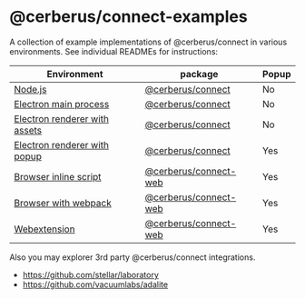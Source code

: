 # @cerberus/connect-examples

A collection of example implementations of @cerberus/connect in various environments. See individual READMEs for instructions:

| Environment                                                       | package                                         | Popup |
| ----------------------------------------------------------------- | ----------------------------------------------- | ----- |
| [Node.js](./node)                                                 | [@cerberus/connect](../connect/README.md)         | No    |
| [Electron main process](./electron-main-process/)                 | [@cerberus/connect](../connect/README.md)         | No    |
| [Electron renderer with assets](./electron-renderer-with-assets/) | [@cerberus/connect](../connect/README.md)         | No    |
| [Electron renderer with popup](./electron-renderer-with-popup/)   | [@cerberus/connect](../connect/README.md)         | Yes   |
| [Browser inline script](./browser-inline-script/)                 | [@cerberus/connect-web](../connect-web/README.md) | Yes   |
| [Browser with webpack](../connect-explorer/README.md)             | [@cerberus/connect-web](../connect-web/README.md) | Yes   |
| [Webextension](./webextension/)                                   | [@cerberus/connect-web](../connect-web/README.md) | Yes   |

Also you may explorer 3rd party @cerberus/connect integrations.

-   https://github.com/stellar/laboratory
-   https://github.com/vacuumlabs/adalite
